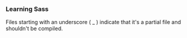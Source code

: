 ### Learning Sass

Files starting with an underscore ( _ ) indicate that it's a partial file and shouldn't be compiled.
